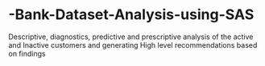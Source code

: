 # -Bank-Dataset-Analysis-using-SAS
Descriptive, diagnostics, predictive and prescriptive analysis of the active and Inactive customers and generating High level recommendations based on findings

